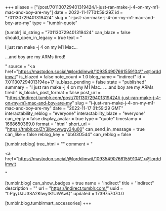 +++
aliases = ["/post/701130729401319424/i-just-ran-make-j-4-on-my-m1-mac-and-boy-are-my"]
date = 2022-11-17T01:59:29Z
id = "701130729401319424"
slug = "i-just-ran-make-j-4-on-my-m1-mac-and-boy-are-my"
type = "tumblr-quote"

[tumblr]
id_string = "701130729401319424"
can_blaze = false
should_open_in_legacy = true
text = "<p>I just ran make -j 4 on my M1 Mac…</p><p>…and boy are my ARMs tired!</p>"
source = "<a href=\"https://mastodon.social/@lorddimwit/109354907661559104\">@lorddimwit</a>"
is_blazed = false
note_count = 1.0
blog_name = "indirect"
id = 7.011307294013194e+17
is_blaze_pending = false
state = "published"
summary = "I just ran make -j 4 on my M1 Mac… …and boy are my ARMs tired!"
is_blocks_post_format = false
post_url = "https://indirect.tumblr.com/post/701130729401319424/i-just-ran-make-j-4-on-my-m1-mac-and-boy-are-my"
slug = "i-just-ran-make-j-4-on-my-m1-mac-and-boy-are-my"
date = "2022-11-17 01:59:29 GMT"
interactability_reblog = "everyone"
interactability_blaze = "everyone"
can_reply = false
display_avatar = true
type = "quote"
timestamp = 1668650369.0
format = "html"
short_url = "https://tmblr.co/ZY3jbycwwgy34u00"
can_send_in_message = true
can_like = false
reblog_key = "bbG3O5d4"
can_reblog = false

[tumblr.reblog]
tree_html = ""
comment = "<p><a href=\"https://mastodon.social/@lorddimwit/109354907661559104\">@lorddimwit</a></p>"

[tumblr.blog]
can_show_badges = true
name = "indirect"
title = "indirect"
description = ""
url = "https://indirect.tumblr.com/"
uuid = "t:PgyUJU3SA2Klwyt81UWAwQ"
updated = 1739757070.0

[tumblr.blog.tumblrmart_accessories]
+++
